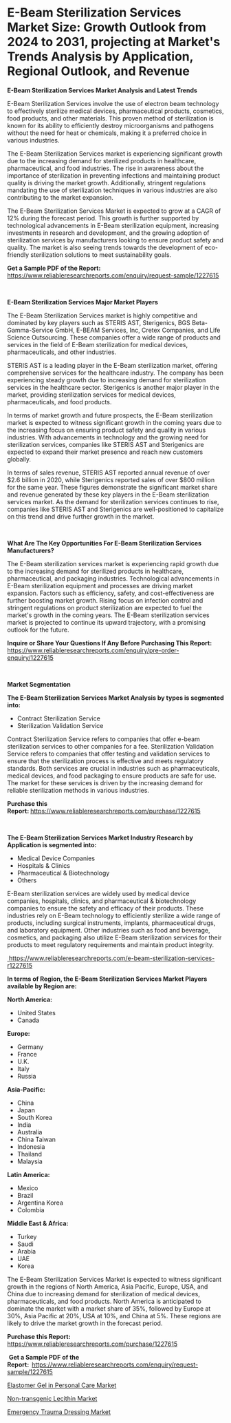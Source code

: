 <p><h1>E-Beam Sterilization Services Market Size: Growth Outlook from 2024 to 2031, projecting at Market's Trends Analysis by Application, Regional Outlook, and Revenue</h1></p><p><strong>E-Beam Sterilization Services Market Analysis and Latest Trends</strong></p>
<p><p>E-Beam Sterilization Services involve the use of electron beam technology to effectively sterilize medical devices, pharmaceutical products, cosmetics, food products, and other materials. This proven method of sterilization is known for its ability to efficiently destroy microorganisms and pathogens without the need for heat or chemicals, making it a preferred choice in various industries.</p><p>The E-Beam Sterilization Services market is experiencing significant growth due to the increasing demand for sterilized products in healthcare, pharmaceutical, and food industries. The rise in awareness about the importance of sterilization in preventing infections and maintaining product quality is driving the market growth. Additionally, stringent regulations mandating the use of sterilization techniques in various industries are also contributing to the market expansion.</p><p>The E-Beam Sterilization Services Market is expected to grow at a CAGR of 12% during the forecast period. This growth is further supported by technological advancements in E-Beam sterilization equipment, increasing investments in research and development, and the growing adoption of sterilization services by manufacturers looking to ensure product safety and quality. The market is also seeing trends towards the development of eco-friendly sterilization solutions to meet sustainability goals.</p></p>
<p><strong>Get a Sample PDF of the Report:&nbsp;</strong> <a href="https://www.reliableresearchreports.com/enquiry/request-sample/1227615">https://www.reliableresearchreports.com/enquiry/request-sample/1227615</a></p>
<p>&nbsp;</p>
<p><strong>E-Beam Sterilization Services Major Market Players</strong></p>
<p><p>The E-Beam Sterilization Services market is highly competitive and dominated by key players such as STERIS AST, Sterigenics, BGS Beta-Gamma-Service GmbH, E-BEAM Services, Inc, Cretex Companies, and Life Science Outsourcing. These companies offer a wide range of products and services in the field of E-Beam sterilization for medical devices, pharmaceuticals, and other industries.</p><p>STERIS AST is a leading player in the E-Beam sterilization market, offering comprehensive services for the healthcare industry. The company has been experiencing steady growth due to increasing demand for sterilization services in the healthcare sector. Sterigenics is another major player in the market, providing sterilization services for medical devices, pharmaceuticals, and food products.</p><p>In terms of market growth and future prospects, the E-Beam sterilization market is expected to witness significant growth in the coming years due to the increasing focus on ensuring product safety and quality in various industries. With advancements in technology and the growing need for sterilization services, companies like STERIS AST and Sterigenics are expected to expand their market presence and reach new customers globally.</p><p>In terms of sales revenue, STERIS AST reported annual revenue of over $2.6 billion in 2020, while Sterigenics reported sales of over $800 million for the same year. These figures demonstrate the significant market share and revenue generated by these key players in the E-Beam sterilization services market. As the demand for sterilization services continues to rise, companies like STERIS AST and Sterigenics are well-positioned to capitalize on this trend and drive further growth in the market.</p></p>
<p>&nbsp;</p>
<p><strong>What Are The Key Opportunities For E-Beam Sterilization Services Manufacturers?</strong></p>
<p><p>The E-Beam sterilization services market is experiencing rapid growth due to the increasing demand for sterilized products in healthcare, pharmaceutical, and packaging industries. Technological advancements in E-Beam sterilization equipment and processes are driving market expansion. Factors such as efficiency, safety, and cost-effectiveness are further boosting market growth. Rising focus on infection control and stringent regulations on product sterilization are expected to fuel the market's growth in the coming years. The E-Beam sterilization services market is projected to continue its upward trajectory, with a promising outlook for the future.</p></p>
<p><strong>Inquire or Share Your Questions If Any Before Purchasing This Report:</strong> <a href="https://www.reliableresearchreports.com/enquiry/pre-order-enquiry/1227615">https://www.reliableresearchreports.com/enquiry/pre-order-enquiry/1227615</a></p>
<p>&nbsp;</p>
<p><strong>Market Segmentation</strong></p>
<p><strong>The E-Beam Sterilization Services Market Analysis by types is segmented into:</strong></p>
<p><ul><li>Contract Sterilization Service</li><li>Sterilization Validation Service</li></ul></p>
<p><p>Contract Sterilization Service refers to companies that offer e-beam sterilization services to other companies for a fee. Sterilization Validation Service refers to companies that offer testing and validation services to ensure that the sterilization process is effective and meets regulatory standards. Both services are crucial in industries such as pharmaceuticals, medical devices, and food packaging to ensure products are safe for use. The market for these services is driven by the increasing demand for reliable sterilization methods in various industries.</p></p>
<p><strong>Purchase this Report:&nbsp;</strong><a href="https://www.reliableresearchreports.com/purchase/1227615">https://www.reliableresearchreports.com/purchase/1227615</a></p>
<p>&nbsp;</p>
<p><strong>The E-Beam Sterilization Services Market Industry Research by Application is segmented into:</strong></p>
<p><ul><li>Medical Device Companies</li><li>Hospitals & Clinics</li><li>Pharmaceutical & Biotechnology</li><li>Others</li></ul></p>
<p><p>E-Beam sterilization services are widely used by medical device companies, hospitals, clinics, and pharmaceutical & biotechnology companies to ensure the safety and efficacy of their products. These industries rely on E-Beam technology to efficiently sterilize a wide range of products, including surgical instruments, implants, pharmaceutical drugs, and laboratory equipment. Other industries such as food and beverage, cosmetics, and packaging also utilize E-Beam sterilization services for their products to meet regulatory requirements and maintain product integrity.</p></p>
<p><a href="https://www.reliableresearchreports.com/e-beam-sterilization-services-r1227615">&nbsp;https://www.reliableresearchreports.com/e-beam-sterilization-services-r1227615</a></p>
<p><strong>In terms of Region, the E-Beam Sterilization Services Market Players available by Region are:</strong></p>
<p>
    <p> <strong> North America: </strong>
        <ul>
            <li>United States</li>
            <li>Canada</li>
        </ul>
        </p> 
    <p> <strong> Europe: </strong>
        <ul>
            <li>Germany</li>
            <li>France</li>
            <li>U.K.</li>
            <li>Italy</li>
            <li>Russia</li>
        </ul>
        </p> 
    <p> <strong> Asia-Pacific: </strong>
        <ul>
            <li>China</li>
            <li>Japan</li>
            <li>South Korea</li>
            <li>India</li>
            <li>Australia</li>
            <li>China Taiwan</li>
            <li>Indonesia</li>
            <li>Thailand</li>
            <li>Malaysia</li>
        </ul>
        </p> 
    <p> <strong> Latin America: </strong>
        <ul>
            <li>Mexico</li>
            <li>Brazil</li>
            <li>Argentina Korea</li>
            <li>Colombia</li>
        </ul>
        </p> 
    <p> <strong> Middle East & Africa: </strong>
        <ul>
            <li>Turkey</li>
            <li>Saudi</li>
            <li>Arabia</li>
            <li>UAE</li>
            <li>Korea</li>
        </ul>
    </p>
    </p>
<p><p>The E-Beam Sterilization Services Market is expected to witness significant growth in the regions of North America, Asia Pacific, Europe, USA, and China due to increasing demand for sterilization of medical devices, pharmaceuticals, and food products. North America is anticipated to dominate the market with a market share of 35%, followed by Europe at 30%, Asia Pacific at 20%, USA at 10%, and China at 5%. These regions are likely to drive the market growth in the forecast period.</p></p>
<p><strong>Purchase this Report: </strong><a href="https://www.reliableresearchreports.com/purchase/1227615">https://www.reliableresearchreports.com/purchase/1227615</a></p>
<p>&nbsp;<strong>Get a Sample PDF of the Report:&nbsp;&nbsp;</strong><a href="https://www.reliableresearchreports.com/enquiry/request-sample/1227615">https://www.reliableresearchreports.com/enquiry/request-sample/1227615</a></p>
<p><strong></strong></p>
<p><p><a href="https://angry-finch-aaf.notion.site/Elastomer-Gel-in-Personal-Care-Market-Outlook-Industry-Overview-and-Forecast-2024-to-2031-0927400777254f31962105411dc4bc24">Elastomer Gel in Personal Care Market</a></p><p><a href="https://issuu.com/reportprime-2/docs/non-transgenic-lecithin-market-size-2030.pptx">Non-transgenic Lecithin Market</a></p><p><a href="https://medium.com/@joseph.pullman6599/emergency-trauma-dressing-market-the-key-to-successful-business-strategy-forecast-till-2031-d50480a65178">Emergency Trauma Dressing Market</a></p></p>